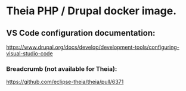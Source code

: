 # Theia PHP / Drupal docker image.

## VS Code configuration documentation:

https://www.drupal.org/docs/develop/development-tools/configuring-visual-studio-code

### Breadcrumb (not available for Theia):

https://github.com/eclipse-theia/theia/pull/6371
